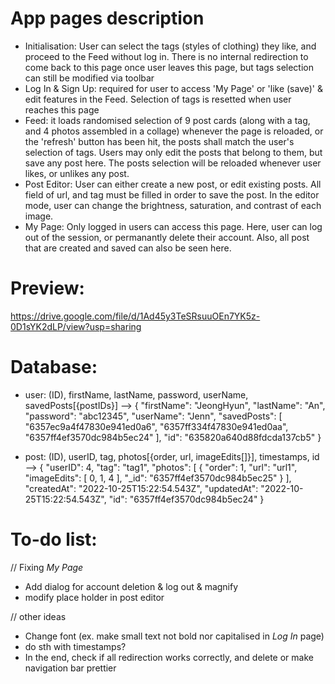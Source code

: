 # App pages description

- Initialisation: User can select the tags (styles of clothing) they like, and proceed to the Feed without log in. There is no internal redirection to come back to this page once user leaves this page, but tags selection can still be modified via toolbar
- Log In & Sign Up: required for user to access 'My Page' or 'like (save)' & edit features in the Feed. Selection of tags is resetted when user reaches this page
- Feed: it loads randomised selection of 9 post cards (along with a tag, and 4 photos assembled in a collage) whenever the page is reloaded, or the 'refresh' button has been hit, the posts shall match the user's selection of tags. Users may only edit the posts that belong to them, but save any post here. The posts selection will be reloaded whenever user likes, or unlikes any post.
- Post Editor: User can either create a new post, or edit existing posts. All field of url, and tag must be filled in order to save the post. In the editor mode, user can change the brightness, saturation, and contrast of each image.
- My Page: Only logged in users can access this page. Here, user can log out of the session, or permanantly delete their account. Also, all post that are created and saved can also be seen here.

# Preview:
https://drive.google.com/file/d/1Ad45y3TeSRsuuOEn7YK5z-0D1sYK2dLP/view?usp=sharing

# Database:
- user: (ID), firstName, lastName, password, userName, savedPosts[{postIDs}]
--> {
    "firstName": "JeongHyun",
    "lastName": "An",
    "password": "abc12345",
    "userName": "Jenn",
    "savedPosts": [
        "6357ec9a4f47830e941ed0a6",
        "6357ff334f47830e941ed0aa",
        "6357ff4ef3570dc984b5ec24"
    ],
    "id": "635820a640d88fdcda137cb5"
}

- post: (ID), userID, tag, photos[{order, url, imageEdits[]}], timestamps, id
--> {
        "userID": 4,
        "tag": "tag1",
        "photos": [
            {
                "order": 1,
                "url": "url1",
                "imageEdits": [
                    0,
                    1,
                    4
                ],
                "_id": "6357ff4ef3570dc984b5ec25"
            }
        ],
        "createdAt": "2022-10-25T15:22:54.543Z",
        "updatedAt": "2022-10-25T15:22:54.543Z",
        "id": "6357ff4ef3570dc984b5ec24"
    }

# To-do list:
// Fixing *My Page*
- Add dialog for account deletion & log out & magnify
- modify place holder in post editor


// other ideas
- Change font (ex. make small text not bold nor capitalised in *Log In* page)
- do sth with timestamps?
- In the end, check if all redirection works correctly, and delete or make navigation bar prettier
